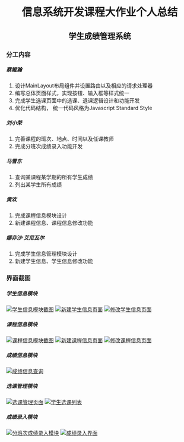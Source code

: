 <h1 align="center">信息系统开发课程大作业个人总结</h1>
<h2 align="center">学生成绩管理系统</h2>


### 分工内容
##### 蔡鲲瀚
1. 设计MainLayout布局组件并设置路由以及相应的请求处理器
2. 编写总体页面样式，实现按钮、输入框等样式统一
3. 完成学生选课页面中的选课、退课逻辑设计和功能开发
4. 优化代码结构， 统一代码风格为Javascript Standard Style
##### 刘小荣
1. 完善课程的班次、地点、时间以及任课教师
2. 完成分班次成绩录入功能开发

##### 马雪东
1. 查询某课程某学期的所有学生成绩
2. 列出某学生所有成绩

##### 黄欢
1. 完成课程信息模块设计
2. 新建课程信息、课程信息修改功能

##### 娜非沙·艾尼瓦尔
1. 完成学生信息管理模块设计
2. 新建学生信息、学生信息修改功能


### 界面截图

##### 学生信息模块
[![学生信息模块截图](https://s1.ax1x.com/2023/06/24/pCtvjd1.png)](https://imgse.com/i/pCtvjd1)
[![新建学生信息页面](https://s1.ax1x.com/2023/06/24/pCtvbM4.png)](https://imgse.com/i/pCtvbM4)
[![修改学生信息页面](https://s1.ax1x.com/2023/06/24/pCtvLL9.png)](https://imgse.com/i/pCtvLL9)

##### 课程信息模块
[![课程信息模块截图](https://s1.ax1x.com/2023/06/24/pCtvIiV.png)](https://imgse.com/i/pCtvIiV)
[![新建课程信息页面](https://s1.ax1x.com/2023/06/24/pCtv7zF.png)](https://imgse.com/i/pCtv7zF)
[![修改课程信息页面](https://s1.ax1x.com/2023/06/24/pCtvqsJ.png)](https://imgse.com/i/pCtvqsJ)

##### 成绩信息模块
[![成绩信息查询](https://s1.ax1x.com/2023/06/24/pCtvTRU.png)](https://imgse.com/i/pCtvTRU)

##### 选课管理模块
[![选课管理页面](https://s1.ax1x.com/2023/06/24/pCtvXZR.png)](https://imgse.com/i/pCtvXZR)
[![学生选课列表](https://s1.ax1x.com/2023/06/24/pCtvoGT.png)](https://imgse.com/i/pCtvoGT)

##### 成绩录入模块
[![分班次成绩录入模块](https://s1.ax1x.com/2023/06/24/pCtv4I0.png)](https://imgse.com/i/pCtv4I0)
[![成绩录入界面](https://s1.ax1x.com/2023/06/24/pCtvhaq.png)](https://imgse.com/i/pCtvhaq)



